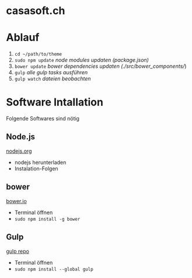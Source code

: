 # casasoft.ch

Ablauf
====================

1. `cd ~/path/to/theme`
2. `sudo npm update` *node modules updaten (package.json)*
3. `bower update` *bower dependencies updaten (./src/bower_components/*)
4. `gulp` *alle gulp tasks ausführen*
5. `gulp watch` *dateien beobachten*

Software Intallation
====================
Folgende Softwares sind nötig

Node.js
---------------------

[nodejs.org](https://nodejs.org/)

* nodejs herunterladen
* Instalation-Folgen

 
bower
---------------------

[bower.io](http://bower.io/)

* Terminal öffnen
* `sudo npm install -g bower`


Gulp
---------------------

[gulp repo](https://github.com/gulpjs/gulp/blob/master/docs/getting-started.md)

* Terminal öffnen
* `sudo npm install --global gulp`

